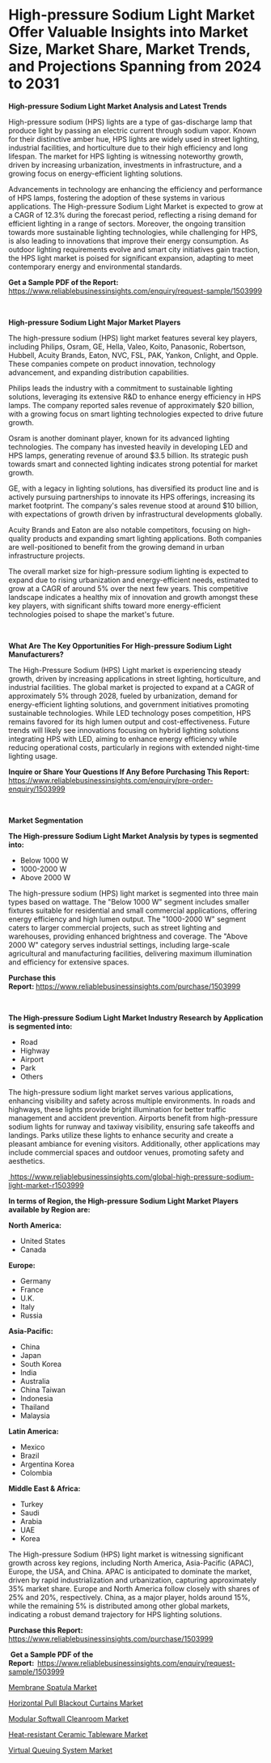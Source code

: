 <p><h1>High-pressure Sodium Light Market Offer Valuable Insights into Market Size, Market Share, Market Trends, and Projections Spanning from 2024 to 2031</h1></p><p><strong>High-pressure Sodium Light Market Analysis and Latest Trends</strong></p>
<p><p>High-pressure sodium (HPS) lights are a type of gas-discharge lamp that produce light by passing an electric current through sodium vapor. Known for their distinctive amber hue, HPS lights are widely used in street lighting, industrial facilities, and horticulture due to their high efficiency and long lifespan. The market for HPS lighting is witnessing noteworthy growth, driven by increasing urbanization, investments in infrastructure, and a growing focus on energy-efficient lighting solutions. </p><p>Advancements in technology are enhancing the efficiency and performance of HPS lamps, fostering the adoption of these systems in various applications. The High-pressure Sodium Light Market is expected to grow at a CAGR of 12.3% during the forecast period, reflecting a rising demand for efficient lighting in a range of sectors. Moreover, the ongoing transition towards more sustainable lighting technologies, while challenging for HPS, is also leading to innovations that improve their energy consumption. As outdoor lighting requirements evolve and smart city initiatives gain traction, the HPS light market is poised for significant expansion, adapting to meet contemporary energy and environmental standards.</p></p>
<p><strong>Get a Sample PDF of the Report:&nbsp;</strong> <a href="https://www.reliablebusinessinsights.com/enquiry/request-sample/1503999?utm_campaign=63&utm_medium=2&utm_source=Github&utm_content=ia&utm_term=27092024&utm_id=high-pressure-sodium-light">https://www.reliablebusinessinsights.com/enquiry/request-sample/1503999</a></p>
<p>&nbsp;</p>
<p><strong>High-pressure Sodium Light Major Market Players</strong></p>
<p><p>The high-pressure sodium (HPS) light market features several key players, including Philips, Osram, GE, Hella, Valeo, Koito, Panasonic, Robertson, Hubbell, Acuity Brands, Eaton, NVC, FSL, PAK, Yankon, Cnlight, and Opple. These companies compete on product innovation, technology advancement, and expanding distribution capabilities.</p><p>Philips leads the industry with a commitment to sustainable lighting solutions, leveraging its extensive R&D to enhance energy efficiency in HPS lamps. The company reported sales revenue of approximately $20 billion, with a growing focus on smart lighting technologies expected to drive future growth.</p><p>Osram is another dominant player, known for its advanced lighting technologies. The company has invested heavily in developing LED and HPS lamps, generating revenue of around $3.5 billion. Its strategic push towards smart and connected lighting indicates strong potential for market growth.</p><p>GE, with a legacy in lighting solutions, has diversified its product line and is actively pursuing partnerships to innovate its HPS offerings, increasing its market footprint. The company's sales revenue stood at around $10 billion, with expectations of growth driven by infrastructural developments globally.</p><p>Acuity Brands and Eaton are also notable competitors, focusing on high-quality products and expanding smart lighting applications. Both companies are well-positioned to benefit from the growing demand in urban infrastructure projects.</p><p>The overall market size for high-pressure sodium lighting is expected to expand due to rising urbanization and energy-efficient needs, estimated to grow at a CAGR of around 5% over the next few years. This competitive landscape indicates a healthy mix of innovation and growth amongst these key players, with significant shifts toward more energy-efficient technologies poised to shape the market's future.</p></p>
<p>&nbsp;</p>
<p><strong>What Are The Key Opportunities For High-pressure Sodium Light Manufacturers?</strong></p>
<p><p>The High-Pressure Sodium (HPS) Light market is experiencing steady growth, driven by increasing applications in street lighting, horticulture, and industrial facilities. The global market is projected to expand at a CAGR of approximately 5% through 2028, fueled by urbanization, demand for energy-efficient lighting solutions, and government initiatives promoting sustainable technologies. While LED technology poses competition, HPS remains favored for its high lumen output and cost-effectiveness. Future trends will likely see innovations focusing on hybrid lighting solutions integrating HPS with LED, aiming to enhance energy efficiency while reducing operational costs, particularly in regions with extended night-time lighting usage.</p></p>
<p><strong>Inquire or Share Your Questions If Any Before Purchasing This Report:</strong> <a href="https://www.reliablebusinessinsights.com/enquiry/pre-order-enquiry/1503999?utm_campaign=63&utm_medium=2&utm_source=Github&utm_content=ia&utm_term=27092024&utm_id=high-pressure-sodium-light">https://www.reliablebusinessinsights.com/enquiry/pre-order-enquiry/1503999</a></p>
<p>&nbsp;</p>
<p><strong>Market Segmentation</strong></p>
<p><strong>The High-pressure Sodium Light Market Analysis by types is segmented into:</strong></p>
<p><ul><li>Below 1000 W</li><li>1000-2000 W</li><li>Above 2000 W</li></ul></p>
<p><p>The high-pressure sodium (HPS) light market is segmented into three main types based on wattage. The "Below 1000 W" segment includes smaller fixtures suitable for residential and small commercial applications, offering energy efficiency and high lumen output. The "1000-2000 W" segment caters to larger commercial projects, such as street lighting and warehouses, providing enhanced brightness and coverage. The "Above 2000 W" category serves industrial settings, including large-scale agricultural and manufacturing facilities, delivering maximum illumination and efficiency for extensive spaces.</p></p>
<p><strong>Purchase this Report:&nbsp;</strong><a href="https://www.reliablebusinessinsights.com/purchase/1503999?utm_campaign=63&utm_medium=2&utm_source=Github&utm_content=ia&utm_term=27092024&utm_id=high-pressure-sodium-light">https://www.reliablebusinessinsights.com/purchase/1503999</a></p>
<p>&nbsp;</p>
<p><strong>The High-pressure Sodium Light Market Industry Research by Application is segmented into:</strong></p>
<p><ul><li>Road</li><li>Highway</li><li>Airport</li><li>Park</li><li>Others</li></ul></p>
<p><p>The high-pressure sodium light market serves various applications, enhancing visibility and safety across multiple environments. In roads and highways, these lights provide bright illumination for better traffic management and accident prevention. Airports benefit from high-pressure sodium lights for runway and taxiway visibility, ensuring safe takeoffs and landings. Parks utilize these lights to enhance security and create a pleasant ambiance for evening visitors. Additionally, other applications may include commercial spaces and outdoor venues, promoting safety and aesthetics.</p></p>
<p><a href="https://www.reliablebusinessinsights.com/global-high-pressure-sodium-light-market-r1503999?utm_campaign=63&utm_medium=2&utm_source=Github&utm_content=ia&utm_term=27092024&utm_id=high-pressure-sodium-light">&nbsp;https://www.reliablebusinessinsights.com/global-high-pressure-sodium-light-market-r1503999</a></p>
<p><strong>In terms of Region, the High-pressure Sodium Light Market Players available by Region are:</strong></p>
<p>
    <p> <strong> North America: </strong>
        <ul>
            <li>United States</li>
            <li>Canada</li>
        </ul>
        </p> 
    <p> <strong> Europe: </strong>
        <ul>
            <li>Germany</li>
            <li>France</li>
            <li>U.K.</li>
            <li>Italy</li>
            <li>Russia</li>
        </ul>
        </p> 
    <p> <strong> Asia-Pacific: </strong>
        <ul>
            <li>China</li>
            <li>Japan</li>
            <li>South Korea</li>
            <li>India</li>
            <li>Australia</li>
            <li>China Taiwan</li>
            <li>Indonesia</li>
            <li>Thailand</li>
            <li>Malaysia</li>
        </ul>
        </p> 
    <p> <strong> Latin America: </strong>
        <ul>
            <li>Mexico</li>
            <li>Brazil</li>
            <li>Argentina Korea</li>
            <li>Colombia</li>
        </ul>
        </p> 
    <p> <strong> Middle East & Africa: </strong>
        <ul>
            <li>Turkey</li>
            <li>Saudi</li>
            <li>Arabia</li>
            <li>UAE</li>
            <li>Korea</li>
        </ul>
    </p>
    </p>
<p><p>The High-pressure Sodium (HPS) light market is witnessing significant growth across key regions, including North America, Asia-Pacific (APAC), Europe, the USA, and China. APAC is anticipated to dominate the market, driven by rapid industrialization and urbanization, capturing approximately 35% market share. Europe and North America follow closely with shares of 25% and 20%, respectively. China, as a major player, holds around 15%, while the remaining 5% is distributed among other global markets, indicating a robust demand trajectory for HPS lighting solutions.</p></p>
<p><strong>Purchase this Report: </strong><a href="https://www.reliablebusinessinsights.com/purchase/1503999?utm_campaign=63&utm_medium=2&utm_source=Github&utm_content=ia&utm_term=27092024&utm_id=high-pressure-sodium-light">https://www.reliablebusinessinsights.com/purchase/1503999</a></p>
<p>&nbsp;<strong>Get a Sample PDF of the Report:&nbsp;&nbsp;</strong><a href="https://www.reliablebusinessinsights.com/enquiry/request-sample/1503999?utm_campaign=63&utm_medium=2&utm_source=Github&utm_content=ia&utm_term=27092024&utm_id=high-pressure-sodium-light">https://www.reliablebusinessinsights.com/enquiry/request-sample/1503999</a></p>
<p><strong></strong></p>
<p><p><a href="https://github.com/WashimHussain441/Market-Research-Report-List-1/blob/main/membrane-spatula-market.md?utm_campaign=63&utm_medium=2&utm_source=Github&utm_content=ia&utm_term=27092024&utm_id=high-pressure-sodium-light">Membrane Spatula Market</a></p><p><a href="https://issuu.com/reportprime-2/docs/horizontal-pull-blackout-curtains-m_2ce616692e2844?utm_campaign=63&utm_medium=2&utm_source=Github&utm_content=ia&utm_term=27092024&utm_id=high-pressure-sodium-light">Horizontal Pull Blackout Curtains Market</a></p><p><a href="https://www.linkedin.com/pulse/global-modular-softwall-cleanroom-industry-analysis-share-growth-fnnyf?trackingId=ze1Slb7iTpS9a2MUA1ifHg%3D%3D&utm_campaign=63&utm_medium=2&utm_source=Github&utm_content=ia&utm_term=27092024&utm_id=high-pressure-sodium-light">Modular Softwall Cleanroom Market</a></p><p><a href="https://issuu.com/reportprime-2/docs/heat-resistant-ceramic-tableware-ma_0c8d328aa5b3a7?utm_campaign=63&utm_medium=2&utm_source=Github&utm_content=ia&utm_term=27092024&utm_id=high-pressure-sodium-light">Heat-resistant Ceramic Tableware Market</a></p><p><a href="https://www.linkedin.com/pulse/evaluating-global-virtual-queuing-system-market-trends-growth-liy1f?utm_campaign=63&utm_medium=2&utm_source=Github&utm_content=ia&utm_term=27092024&utm_id=high-pressure-sodium-light">Virtual Queuing System Market</a></p></p>